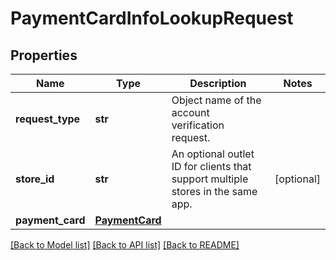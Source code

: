 # PaymentCardInfoLookupRequest

## Properties
Name | Type | Description | Notes
------------ | ------------- | ------------- | -------------
**request_type** | **str** | Object name of the account verification request. | 
**store_id** | **str** | An optional outlet ID for clients that support multiple stores in the same app. | [optional] 
**payment_card** | [**PaymentCard**](PaymentCard.md) |  | 

[[Back to Model list]](../README.md#documentation-for-models) [[Back to API list]](../README.md#documentation-for-api-endpoints) [[Back to README]](../README.md)


